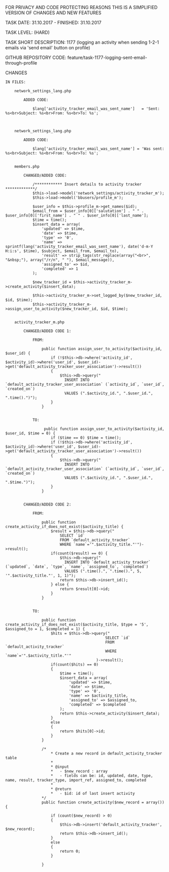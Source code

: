 FOR PRIVACY AND CODE PROTECTING REASONS THIS IS A SIMPLIFIED VERSION OF CHANGES AND NEW FEATURES

TASK DATE: 31.10.2017 - FINISHED: 31.10.2017

TASK LEVEL: (HARD)  

TASK SHORT DESCRIPTION: 1177 (logging an activity when sending 1-2-1 emails via 'send email' button on profile)

GITHUB REPOSITORY CODE: feature/task-1177-logging-sent-email-through-profile

CHANGES
 
	IN FILES: 
		
		network_settings_lang.php
		
			ADDED CODE: 
			
				$lang['activity_tracker_email_was_sent_name']   = 'Sent: %s<br>Subject: %s<br>From: %s<br>To: %s';
		

				
		network_settings_lang.php
		
			ADDED CODE: 
			
				$lang['activity_tracker_email_was_sent_name'] = 'Was sent: %s<br>Subject: %s<br>From: %s<br>To: %s';
	
	
		members.php	
		
			CHANGED/ADDED CODE: 
			
				/************ Insert details to activity tracker *************/
				$this->load->model('network_settings/activity_tracker_m');
				$this->load->model('bbusers/profile_m');
		
				$user_info = $this->profile_m->get_names($id);
				$email_from = $user_info[0]['salutation'] . " " . $user_info[0]['first_name'] . " " . $user_info[0]['last_name'];
				$time = time();
				$insert_data = array(
					'updated' => $time, 
					'date' => $time, 
					'type' => '0', 
					'name' => sprintf(lang('activity_tracker_email_was_sent_name'), date('d-m-Y H:i:s', $time), $subject, $email_from, $email_to), 
					'result' => strip_tags(str_replace(array("<br>", "&nbsp;"), array("/r/n", " "), $email_message)), 
					'assigned_to' => $id, 
					'completed' => 1			
				);			
				
				$new_tracker_id = $this->activity_tracker_m->create_activity($insert_data);
				
				$this->activity_tracker_m->set_logged_by($new_tracker_id, $id, $time);
				$this->activity_tracker_m->assign_user_to_activity($new_tracker_id, $id, $time);
						
			
		activity_tracker_m.php	
			
			CHANGED/ADDED CODE 1:  
				
				FROM: 
				
					public function assign_user_to_activity($activity_id, $user_id) {
						if (!$this->db->where('activity_id', $activity_id)->where('user_id', $user_id)->get('default_activity_tracker_user_association')->result())
						{
							$this->db->query("
							  INSERT INTO `default_activity_tracker_user_association` (`activity_id`, `user_id`, `created_on`)
							  VALUES (".$activity_id.", ".$user_id.", ".time().")");
						}
					}
					
					
				TO: 
				
					 public function assign_user_to_activity($activity_id, $user_id, $time = 0) {
						if ($time == 0) $time = time();
						if (!$this->db->where('activity_id', $activity_id)->where('user_id', $user_id)->get('default_activity_tracker_user_association')->result())
						{
							$this->db->query("
							  INSERT INTO `default_activity_tracker_user_association` (`activity_id`, `user_id`, `created_on`)
							  VALUES (".$activity_id.", ".$user_id.", ".$time.")");
						}
					}
					
					
			CHANGED/ADDED CODE 2:  
				
				FROM: 
				
					public function create_activity_if_does_not_exist($activity_title) {
						$result = $this->db->query("
							SELECT `id`
							FROM `default_activity_tracker`
							WHERE `name`='".$activity_title."'")->result();
						if(count($result) == 0) {
							$this->db->query("
							  INSERT INTO `default_activity_tracker` (`updated`, `date`, `type`, `name`, `assigned_to`, `completed`)
							  VALUES (".time().", ".time().", 5, '".$activity_title."', 1, 1)");
							return $this->db->insert_id();
						} else {
							return $result[0]->id;
						}
					}
					
					
				TO: 
				
					public function create_activity_if_does_not_exist($activity_title, $type = '5', $assigned_to = 1, $completed = 1) {
						$hits = $this->db->query("
												SELECT `id`
												FROM `default_activity_tracker`
												WHERE `name`='".$activity_title."'"
											)->result();
						if(count($hits) == 0) 
						{
							$time = time();
							$insert_data = array(
								'updated' => $time, 
								'date' => $time, 
								'type' => '0', 
								'name' => $activity_title, 
								'assigned_to' => $assigned_to, 
								'completed' => $completed			
							);
							return $this->create_activity($insert_data);
						} 
						else 
						{
							return $hits[0]->id;
						}
					}

					/*
						* Create a new record in default_activity_tracker table
						*
						* @input
						*	- $new_record : array
						*	- fields can be: id, updated, date, type, name, result, tracker_type, import_ref, assigned_to, completed
						*
						* @return
						*	- $id: id of last insert activity
					*/
					public function create_activity($new_record = array()) {
						
						if (count($new_record) > 0) 
						{
							$this->db->insert('default_activity_tracker', $new_record);
							return $this->db->insert_id();
						}
						else 
						{
							return 0;
						}
						
					}

